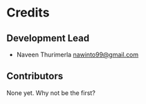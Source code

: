 # Credits

## Development Lead

-   Naveen Thurimerla <nawinto99@gmail.com>

## Contributors

None yet. Why not be the first?
